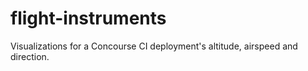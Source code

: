 # flight-instruments
Visualizations for a Concourse CI deployment's altitude, airspeed and direction.
